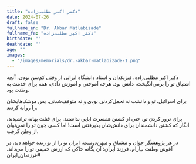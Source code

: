```yaml
---
title: "دکتر اکبر مطلبی‌زاده"
date: 2024-07-26
draft: false
fullname_en: "Dr. Akbar Matlabizade"
fullname_fa: "دکتر اکبر مطلبی‌زاده"
birthdate: ""
deathdate: ""
age: ""
images:
  - "/images/memorials/dr.-akbar-matlabizade-1.png"
---
```


دکتر اکبر مطلبی‌زاده، فیزیکدان و استاد دانشگاه ایرانی
از وقتی کم‌سن بودی، آنچه اشتیاق تو را برمی‌انگیخت، دانش بود. هرچه آموختی و آموزش دادی، همه برای خدمت به وطنت بود. 

برای اسرائیل، تو و دانشت نه تحمل‌کردنی بودی و نه متوقف‌شدنی. پس موشک‌هایشان را روانه کردند.

 برای ترور کردن تو، حتی از کشتن همسرت ابایی نداشتند. برای قتلت بهانه تراشیدند، انگار که کشتن دانشمندان برای دانش‌شان پذیرفتنی است! اما کسی چون تو را نمی‌توان از وطن گرفت. 

در هر پژوهشگر جوان و مشتاق و میهن‌دوست، ایران تو را از نو زنده خواهد دید. در آغوش وطنت بیارام، فرزند ایران؛ آن یگانه خاکی که ارزش حقیقی تو را می‌داند.
#فرزندان_ایران